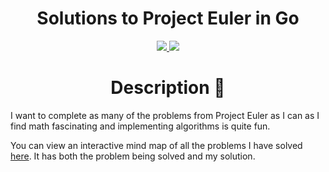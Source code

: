 <h1 align="center">Solutions to Project Euler in Go</h1>

<div align="center">
<a href="https://www.patreon.com/nikitavoloboev">
		<img src="https://img.shields.io/badge/Say%20Thanks-💗-ff69b4.svg">
	</a>
	<a href="https://github.com/nikitavoloboev/go-euler/blob/master/LICENSE">
		<img src="https://img.shields.io/pypi/l/pipenv.svg">
	</a>
</div>

<h1 align="center"> Description 📕</h1>

I want to complete as many of the problems from Project Euler as I can as I find math fascinating and implementing algorithms is quite fun.

You can view an interactive mind map of all the problems I have solved [here](https://my.mindnode.com/7C8fuE2NmqTnw3sqCQQN4qzyQaoxBNPWCyZYz1Kk). It has both the problem being solved and my solution. 

